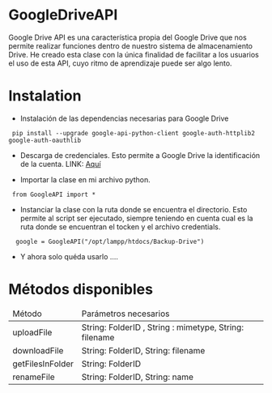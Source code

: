 # GoogleDriveAPI
Google Drive API es una característica propia del Google Drive que nos permite realizar funciones dentro de nuestro sistema de almacenamiento Drive. He creado esta clase con la única finalidad de facilitar a los usuarios el uso de esta API, cuyo ritmo de aprendizaje puede ser algo lento. 

# Instalation

* Instalación de las dependencias necesarias para Google Drive

```
 pip install --upgrade google-api-python-client google-auth-httplib2 google-auth-oauthlib

```

* Descarga de credenciales. Esto permite a Google Drive la identificación de la cuenta.  LINK: <a href="https://developers.google.com/workspace/guides/create-project">Aquí</a>

* Importar la clase en mi archivo python. 
```
 from GoogleAPI import *
```

* Instanciar la clase con la ruta donde se encuentra el directorio. Esto permite al script ser ejecutado, siempre teniendo en cuenta cual es la ruta donde se encuentran el tocken y el archivo credentials. 

```
  google = GoogleAPI("/opt/lampp/htdocs/Backup-Drive")

```

* Y ahora solo quéda usarlo .... 

# Métodos disponibles
<table>
  <thead>
    <tr>
      <td>Método</td>
      <td>Parámetros necesarios</td>
    </tr>
  </thead>
  <tbody>
    <tr>
      <td>uploadFile</td>
      <td>String: FolderID , String : mimetype, String: filename</td>
    </tr>
    <tr>
      <td>downloadFile</td>
      <td>String: FolderID, String: filename</td>
    </tr>
    <tr>
      <td>getFilesInFolder</td>
      <td>String: FolderID</td>
    </tr>
    <tr>
      <td>renameFile</td>
      <td>String: FolderID, String: name</td>
    </tr>
  </tbody>
</table>
